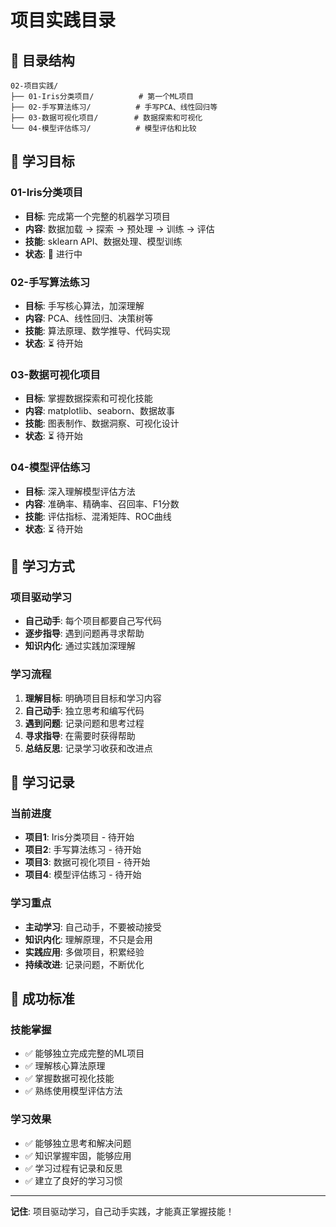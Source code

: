 # 项目实践目录

## 📁 目录结构

```
02-项目实践/
├── 01-Iris分类项目/          # 第一个ML项目
├── 02-手写算法练习/          # 手写PCA、线性回归等
├── 03-数据可视化项目/        # 数据探索和可视化
└── 04-模型评估练习/          # 模型评估和比较
```

## 🎯 学习目标

### 01-Iris分类项目
- **目标**: 完成第一个完整的机器学习项目
- **内容**: 数据加载 → 探索 → 预处理 → 训练 → 评估
- **技能**: sklearn API、数据处理、模型训练
- **状态**: 🔄 进行中

### 02-手写算法练习
- **目标**: 手写核心算法，加深理解
- **内容**: PCA、线性回归、决策树等
- **技能**: 算法原理、数学推导、代码实现
- **状态**: ⏳ 待开始

### 03-数据可视化项目
- **目标**: 掌握数据探索和可视化技能
- **内容**: matplotlib、seaborn、数据故事
- **技能**: 图表制作、数据洞察、可视化设计
- **状态**: ⏳ 待开始

### 04-模型评估练习
- **目标**: 深入理解模型评估方法
- **内容**: 准确率、精确率、召回率、F1分数
- **技能**: 评估指标、混淆矩阵、ROC曲线
- **状态**: ⏳ 待开始

## 🚀 学习方式

### 项目驱动学习
- **自己动手**: 每个项目都要自己写代码
- **逐步指导**: 遇到问题再寻求帮助
- **知识内化**: 通过实践加深理解

### 学习流程
1. **理解目标**: 明确项目目标和学习内容
2. **自己动手**: 独立思考和编写代码
3. **遇到问题**: 记录问题和思考过程
4. **寻求指导**: 在需要时获得帮助
5. **总结反思**: 记录学习收获和改进点

## 📝 学习记录

### 当前进度
- **项目1**: Iris分类项目 - 待开始
- **项目2**: 手写算法练习 - 待开始
- **项目3**: 数据可视化项目 - 待开始
- **项目4**: 模型评估练习 - 待开始

### 学习重点
- **主动学习**: 自己动手，不要被动接受
- **知识内化**: 理解原理，不只是会用
- **实践应用**: 多做项目，积累经验
- **持续改进**: 记录问题，不断优化

## 🎯 成功标准

### 技能掌握
- ✅ 能够独立完成完整的ML项目
- ✅ 理解核心算法原理
- ✅ 掌握数据可视化技能
- ✅ 熟练使用模型评估方法

### 学习效果
- ✅ 能够独立思考和解决问题
- ✅ 知识掌握牢固，能够应用
- ✅ 学习过程有记录和反思
- ✅ 建立了良好的学习习惯

---

**记住**: 项目驱动学习，自己动手实践，才能真正掌握技能！ 